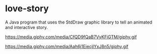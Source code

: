 # love-story
A Java program that uses the StdDraw graphic library to tell an animated and interactive story.

https://media.giphy.com/media/CfQD9fQaB7VyKFiGTM/giphy.gif

https://media.giphy.com/media/Aah6j1EiecjIYxJ8n5/giphy.gif


